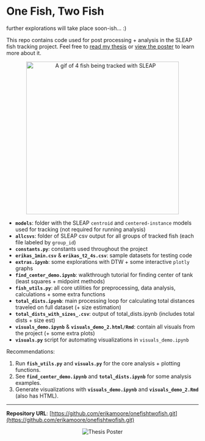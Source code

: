 # One Fish, Two Fish
further explorations will take place soon-ish... :)

This repo contains code used for post processing + analysis in the SLEAP fish tracking project. Feel free to [read my thesis](docs/moore_erika_thesis.pdf) or [view the poster](docs/moore_erika_poster.pdf) to learn more about it.

<p align="center">
  <img src="docs/fish_gif.gif" alt="A gif of 4 fish being tracked with SLEAP" width="400">
</p>






* **``models``**: folder with the SLEAP `centroid` and `centered-instance` models used for tracking (not required for running analysis)
* **``allcsvs``**: folder of SLEAP csv output for all groups of tracked fish (each file labeled by `group_id`)
* **`constants.py`**: constants used throughout the project
* **`erikas_1min.csv`** & **`erikas_t2_4s.csv`**: sample datasets for testing code
* **`extras.ipynb`**: some explorations with DTW + some interactive `plotly` graphs
* **`find_center_demo.ipynb`**: walkthrough tutorial for finding center of tank (least squares + midpoint methods)
* **`fish_utils.py`**: all core utilities for preprocessing, data analysis, calculations + some extra functions
* **`total_dists.ipynb`**: main processing loop for calculating total distances traveled on full dataset (+ size estimation)
* **`total_dists_with_sizes_.csv`**: output of total_dists.ipynb (includes total dists + size est)
* **`visuals_demo.ipynb`** & **`visuals_demo_2.html/Rmd`**: contain all visuals from the project (+ some extra plots)
* **`visuals.py`** script for automating visualizations in `visuals_demo.ipynb`



Recommendations:
1. Run **`fish_utils.py`** and **`visuals.py`** for the core analysis + plotting functions.
2. See **`find_center_demo.ipynb`** and **`total_dists.ipynb`** for some analysis examples.
3. Generate visualizations with **`visuals_demo.ipynb`** and **`visuals_demo_2.Rmd`** (also has HTML).


---



**Repository URL**: [https://github.com/erikamoore/onefishtwofish.git](https://github.com/erikamoore/onefishtwofish.git)



<p align="center">
  <img src="docs/fish_poster.png" alt="Thesis Poster" style="max-width: 100%; height: auto;">
</p>